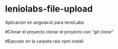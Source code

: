 # leniolabs-file-upload
Aplicacion en angularJs para lenioLabs

#Clonar el proyecto
clonar el proyecto con "git clone"

#Ejecutar en la carpeta raiz
npm install
